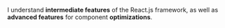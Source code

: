 I understand **intermediate features** of the React.js framework, as well as **advanced features** for component **optimizations**.
